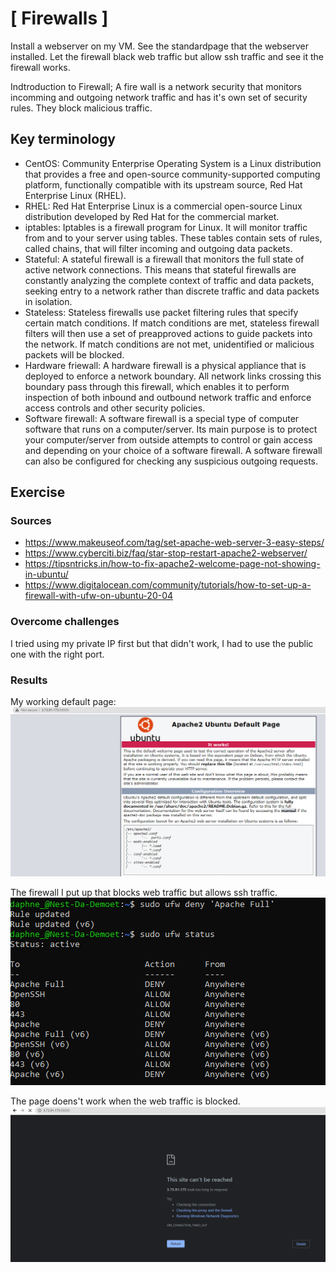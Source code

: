 # [ Firewalls ]
Install a webserver on my VM. See the standardpage that the webserver installed. Let the firewall black web traffic but allow ssh traffic and see it the firewall works.

Indtroduction to Firewall; A fire wall is a network security that monitors incomming and outgoing network traffic and has it's own set of security rules. They block malicious traffic. 

## Key terminology
- CentOS: Community Enterprise Operating System is a Linux distribution that provides a free and open-source community-supported computing platform, functionally compatible with its upstream source, Red Hat Enterprise Linux (RHEL).
- RHEL: Red Hat Enterprise Linux is a commercial open-source Linux distribution developed by Red Hat for the commercial market. 
- iptables: Iptables is a firewall program for Linux. It will monitor traffic from and to your server using tables. These tables contain sets of rules, called chains, that will filter incoming and outgoing data packets.
- Stateful: A stateful firewall is a firewall that monitors the full state of active network connections. This means that stateful firewalls are constantly analyzing the complete context of traffic and data packets, seeking entry to a network rather than discrete traffic and data packets in isolation.
- Stateless: Stateless firewalls use packet filtering rules that specify certain match conditions. If match conditions are met, stateless firewall filters will then use a set of preapproved actions to guide packets into the network. If match conditions are not met, unidentified or malicious packets will be blocked. 
- Hardware friewall: A hardware firewall is a physical appliance that is deployed to enforce a network boundary. All network links crossing this boundary pass through this firewall, which enables it to perform inspection of both inbound and outbound network traffic and enforce access controls and other security policies.
- Software firewall: A software firewall is a special type of computer software that runs on a computer/server. Its main purpose is to protect your computer/server from outside attempts to control or gain access and depending on your choice of a software firewall. A software firewall can also be configured for checking any suspicious outgoing requests.


## Exercise
### Sources
- https://www.makeuseof.com/tag/set-apache-web-server-3-easy-steps/
- https://www.cyberciti.biz/faq/star-stop-restart-apache2-webserver/
- https://tipsntricks.in/how-to-fix-apache2-welcome-page-not-showing-in-ubuntu/
- https://www.digitalocean.com/community/tutorials/how-to-set-up-a-firewall-with-ufw-on-ubuntu-20-04

### Overcome challenges
I tried using my private IP first but that didn't work, I had to use the public one with the right port.

### Results

My working default page:
![](./../../../00_includes/SEC02_screenshot_page_working.png)

The firewall I put up that blocks web traffic but allows ssh traffic.
![](./../../../00_includes/SEC02_screenshot_firewall.png)

The page doens't work when the web traffic is blocked.
![](./../../../00_includes/SEC02_screenshot_page_not_working.png)